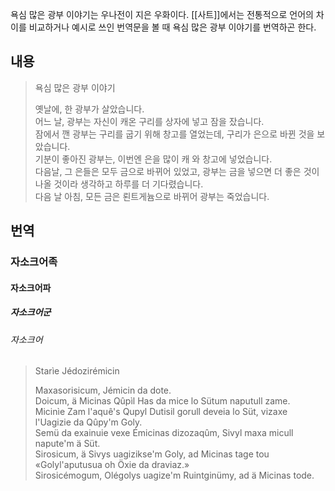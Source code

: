욕심 많은 광부 이야기는 우나전이 지은 우화이다. [[사트]]에서는 전통적으로 언어의 차이를 비교하거나 예시로 쓰인 번역문을 볼 때 욕심 많은 광부 이야기를 번역하곤 한다.

## 내용
> 욕심 많은 광부 이야기
> 
> 옛날에, 한 광부가 살았습니다.  
> 어느 날, 광부는 자신이 캐온 구리를 상자에 넣고 잠을 잤습니다.  
> 잠에서 깬 광부는 구리를 굽기 위해 창고를 열었는데, 구리가 은으로 바뀐 것을 보았습니다.  
> 기분이 좋아진 광부는, 이번엔 은을 많이 캐 와 창고에 넣었습니다.  
> 다음날, 그 은들은 모두 금으로 바뀌어 있었고, 광부는 금을 넣으면 더 좋은 것이 나올 것이라 생각하고 하루를 더 기다렸습니다.  
> 다음 날 아침, 모든 금은 뢴트게늄으로 바뀌어 광부는 죽었습니다.

## 번역

### 자소크어족
#### 자소크어파
##### 자소크어군
###### 자소크어
> Starìe Jédozirémicin
> 
> Maxasorisicum, Jémicin da dote.  
> Doicum, ä Micinas Qûpìl Has da mice lo Sütum naputull zame.  
> Micinìe Zam l'aquê's Qupyl Dutisil gorull deveia lo Süt, vizaxe l'Uagizie da Qûpy'm Goly.  
> Semü da exainuie vexe Émicinas dizozaqûm, Sivyl maxa micull napute'm ä Süt.  
> Sirosicum, ä Sivys uagizikse'm Goly, ad Micinas tage tou «Golyl'aputusua oh Öxie da draviaz.»  
> Sirosicémogum, Olégolys uagize'm Ruintginümy, ad ä Micinas tode.